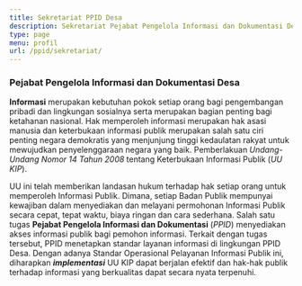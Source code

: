 ```yaml
---
title: Sekretariat PPID Desa
description: Sekretariat Pejabat Pengelola Informasi dan Dokumentasi Desa
type: page
menu: profil
url: /ppid/sekretariat/
---
```


### Pejabat Pengelola Informasi dan Dokumentasi Desa

**Informasi** merupakan kebutuhan pokok setiap orang bagi pengembangan pribadi dan lingkungan sosialnya serta merupakan bagian penting bagi ketahanan nasional. Hak memperoleh informasi merupakan hak asasi manusia dan keterbukaan informasi publik merupakan salah satu ciri penting negara demokratis yang menjunjung tinggi kedaulatan rakyat untuk mewujudkan penyelenggaraan negara yang baik. Pemberlakuan *Undang-Undang Nomor 14 Tahun 2008* tentang Keterbukaan Informasi Publik (*UU KIP*).   

UU ini telah memberikan landasan hukum terhadap hak setiap orang untuk memperoleh Informasi Publik. Dimana, setiap Badan Publik mempunyai kewajiban dalam menyediakan dan melayani permohonan Informasi Publik secara cepat, tepat waktu, biaya ringan dan cara sederhana. Salah satu tugas **Pejabat Pengelola Informasi dan Dokumentasi** (*PPID*) menyediakan akses informasi publik bagi pemohon informasi. Terkait dengan tugas tersebut, PPID menetapkan standar layanan informasi di lingkungan PPID Desa. Dengan adanya Standar Operasional Pelayanan Informasi Publik ini, diharapkan ***implementasi*** UU KIP dapat berjalan efektif dan hak-hak publik terhadap informasi yang berkualitas dapat secara nyata terpenuhi.